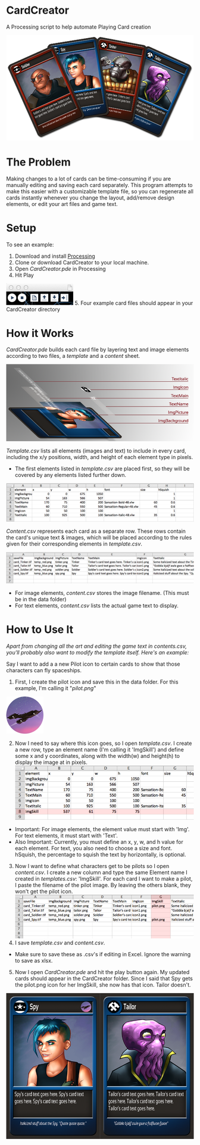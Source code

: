 CardCreator
===========

A Processing script to help automate Playing Card creation

![Alt text](example_media/example.png)

The Problem
===========

Making changes to a lot of cards can be time-consuming if you are manually editing and saving each card separately. This program attempts to make this easier with a customizable template file, so you can regenerate all cards instantly whenever you change the layout, add/remove design elements, or edit your art files and game text.

Setup
=====

To see an example:

1. Download and install [Processing](http://www.processing.org/)
2. Clone or download CardCreator to your local machine.
3. Open _CardCreator.pde_ in Processing
4. Hit Play 

 ![Alt text](example_media/processing_play.png)
5. Four example card files should appear in your CardCreator directory

How it Works
============

_CardCreator.pde_ builds each card file by layering text and image elements according to two files, a _template_ and a _content_ sheet.

![Alt text](example_media/how_it_works.png)

_Template.csv_ lists all elements (images and text) to include in every card, including the x/y positions, width, and height of each element type in pixels.

 - The first elements listed in _template.csv_ are placed first, so they will be covered by any elements listed further down.
 
![Alt text](example_media/template_example.png "template.csv")

_Content.csv_ represents each card as a separate row. These rows contain the card's unique text & images, which will be placed according to the rules given for their corresponding elements in _template.csv_. 

![Alt text](example_media/content_example.png "content.csv")

- For image elements, _content.csv_ stores the image filename. (This must be in the data folder)
- For text elements, _content.csv_ lists the actual game text to display.

How to Use It
=============

_Apart from changing all the art and editing the game text in contents.csv, you'll probably also want to modify the template itself. Here's an example:_

Say I want to add a a new Pilot icon to certain cards to show that those characters can fly spaceships.

1. First, I create the pilot icon and save this in the data folder. For this example, I'm calling it "_pilot.png_"

 ![Alt text](example_media/pilot.png "pilot.png")

2. Now I need to say where this icon goes, so I open _template.csv_. I create a new row, type an element name (I'm calling it 'ImgSkill') and define some x and y coordinates, along with the width(w) and height(h) to display the image at in pixels.
  ![Alt text](example_media/template_add_example.png "template_add_example.png")
  - Important: For image elements, the element value must start with 'Img'. For text elements, it must start with 'Text'.
  - Also Important: Currently, you must define an x, y, w, and h value for each element. For text, you also need to choose a size and font. hSquish, the percentage to squish the text by horizontally, is optional.
3. Now I want to define what characters get to be pilots so I open _content.csv_. I create a new column and type the same Element name I created in _templates.csv_: 'ImgSkill'. For each card I want to make a pilot, I paste the filename of the pilot image. By leaving the others blank, they won't get the pilot icon.
  ![Alt text](example_media/content_add_example.png "content_add_example.png")
4. I save _template.csv_ and _content.csv_.
  - Make sure to save these as .csv's if editing in Excel. Ignore the warning to save as xlsx.
5. Now I open _CardCreator.pde_ and hit the play button again. My updated cards should appear in the CardCreator folder. Since I said that Spy gets the pilot.png icon for her ImgSkill, she now has that icon. Tailor doesn't.

  ![Alt text](example_media/cards_pilot_example.png "cards_pilot_example.png")
